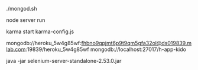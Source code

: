 ./mongod.sh

node server run

karma start karma-config.js

mongodb://heroku_5w4g85wf:fhbno9qpjmt6p9t9qm5gfa32ol@ds019839.mlab.com:19839/heroku_5w4g85wf
mongodb://localhost:27017/h-app-kido


java -jar selenium-server-standalone-2.53.0.jar